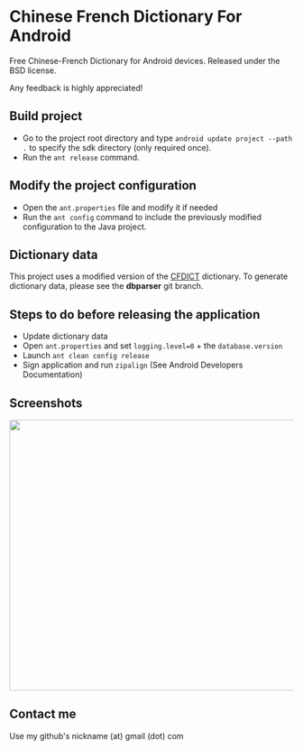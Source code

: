 Chinese French Dictionary For Android
=====================================

Free Chinese-French Dictionary for Android devices.
Released under the BSD license.

Any feedback is highly appreciated!


Build project
-------------

- Go to the project root directory and type `android update project --path .` to specify the sdk directory (only required once).
- Run the `ant release` command.


Modify the project configuration
--------------------------------

- Open the `ant.properties` file and modify it if needed
- Run the `ant config` command to include the previously modified configuration to the Java project.


Dictionary data
----------------

This project uses a modified version of the [CFDICT](http://www.chine-informations.com/chinois/open/CFDICT/) dictionary.
To generate dictionary data, please see the **dbparser** git branch.


Steps to do before releasing the application
---------------------------------------------

- Update dictionary data
- Open `ant.properties` and set `logging.level=0` + the `database.version`
- Launch `ant clean config release`
- Sign application and run `zipalign` (See Android Developers Documentation)


Screenshots
-----------

<img src="http://nilhcem.github.com/screenshots/cfdict.png" width="640" height="480" />


Contact me
----------

Use my github's nickname (at) gmail (dot) com
